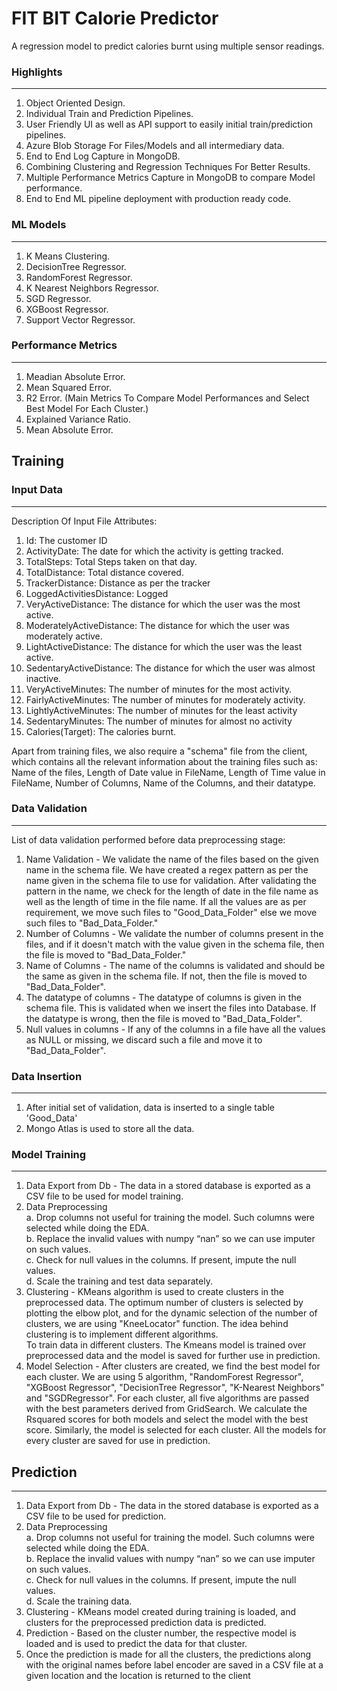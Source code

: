 # FIT BIT Calorie Predictor
A regression model to predict calories burnt using multiple sensor readings.

### Highlights
---
  1. Object Oriented Design.
  2. Individual Train and Prediction Pipelines.
  3. User Friendly UI as well as API support to easily initial train/prediction pipelines.
  4. Azure Blob Storage For Files/Models and all intermediary data.
  5. End to End Log Capture in MongoDB.
  6. Combining Clustering and Regression Techniques For Better Results.
  7. Multiple Performance Metrics Capture in MongoDB to compare Model performance.
  8. End to End ML pipeline deployment with production ready code.
  
 
 ### ML Models
 ---
  1. K Means Clustering.
  2. DecisionTree Regressor.
  3. RandomForest Regressor.
  4. K Nearest Neighbors Regressor.
  5. SGD Regressor.
  6. XGBoost Regressor.
  7. Support Vector Regressor.
  

### Performance Metrics
---
  1. Meadian Absolute Error.
  2. Mean Squared Error.
  3. R2 Error. (Main Metrics To Compare Model Performances and Select Best Model For Each Cluster.)
  4. Explained Variance Ratio.
  5. Mean Absolute Error.
 
  
## Training  

### Input Data
---

Description Of Input File Attributes:
  1. Id: The customer ID
  2. ActivityDate: The date for which the activity is getting tracked.
  3. TotalSteps:  Total Steps taken on that day.
  4. TotalDistance: Total distance covered.
  5. TrackerDistance: Distance as per the tracker
  6. LoggedActivitiesDistance: Logged 
  7. VeryActiveDistance: The distance for which the user was the most active. 
  8. ModeratelyActiveDistance: The distance for which the user was moderately active.
  9. LightActiveDistance: The distance for which the user was the least active.
  10.	SedentaryActiveDistance: The distance for which the user was almost inactive.
  11.	VeryActiveMinutes: The number of minutes for the most activity.
  12.	FairlyActiveMinutes: The number of minutes for moderately activity.
  13.	LightlyActiveMinutes: The number of minutes for the least activity
  14.	SedentaryMinutes: The number of minutes for almost no activity
  15.	Calories(Target): The calories burnt.
  
Apart from training files, we also require a "schema" file from the client, which contains all the relevant information about the training files such as:
Name of the files, Length of Date value in FileName, Length of Time value in FileName, Number of Columns, Name of the Columns, and their datatype.


### Data Validation
---

List of data validation performed before data preprocessing stage:
  1.  Name Validation - We validate the name of the files based on the given name in the schema file. We have created a regex pattern as per the name given in the schema file to use for validation. After validating the pattern in the name, we check for the length of date in the file name as well as the length of time in the file name. If all the values are as per requirement, we move such files to "Good_Data_Folder" else we move such files to "Bad_Data_Folder."
  2.  Number of Columns - We validate the number of columns present in the files, and if it doesn't match with the value given in the schema file, then the file is moved to "Bad_Data_Folder."
  3.  Name of Columns - The name of the columns is validated and should be the same as given in the schema file. If not, then the file is moved to "Bad_Data_Folder".
  4.  The datatype of columns - The datatype of columns is given in the schema file. This is validated when we insert the files into Database. If the datatype is wrong, then the file is moved to "Bad_Data_Folder".
  5.  Null values in columns - If any of the columns in a file have all the values as NULL or missing, we discard such a file and move it to "Bad_Data_Folder".


### Data Insertion
---

  1. After initial set of validation, data is inserted to a single table 'Good_Data'
  2. Mongo Atlas is used to store all the data.
  
  
### Model Training
---

  1.  Data Export from Db - The data in a stored database is exported as a CSV file to be used for model training.
  2.  Data Preprocessing   
    a.  Drop columns not useful for training the model. Such columns were selected while doing the EDA.  
    b.  Replace the invalid values with numpy “nan” so we can use imputer on such values.  
    c.  Check for null values in the columns. If present, impute the null values.   
    d.  Scale the training and test data separately.   
  3.  Clustering - KMeans algorithm is used to create clusters in the preprocessed data. The optimum number of clusters is selected by plotting the elbow plot, and for the dynamic selection of the number of clusters, we are using "KneeLocator" function. The idea behind clustering is to implement different algorithms.  
    To train data in different clusters. The Kmeans model is trained over preprocessed data and the model is saved for further use in prediction.
  4.  Model Selection - After clusters are created, we find the best model for each cluster. We are using 5 algorithm, "RandomForest Regressor", "XGBoost Regressor", "DecisionTree Regressor", "K-Nearest Neighbors" and "SGDRegressor". For each cluster, all five algorithms are passed with the best parameters derived from GridSearch. We calculate the Rsquared scores for both models and select the model with the best score. Similarly, the model is selected for each cluster. All the models for every cluster are saved for use in prediction.


## Prediction
---

1.  Data Export from Db - The data in the stored database is exported as a CSV file to be used for prediction.
2.  Data Preprocessing   
  a.  Drop columns not useful for training the model. Such columns were selected while doing the EDA.  
  b.  Replace the invalid values with numpy “nan” so we can use imputer on such values.  
  c.  Check for null values in the columns. If present, impute the null values.  
  d.  Scale the training data.  
3.  Clustering - KMeans model created during training is loaded, and clusters for the preprocessed prediction data is predicted.
4.  Prediction - Based on the cluster number, the respective model is loaded and is used to predict the data for that cluster.
5.  Once the prediction is made for all the clusters, the predictions along with the original names before label encoder are saved in a CSV file at a given location and the location is returned to the client
